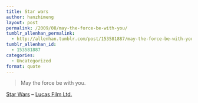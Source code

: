 ```yaml
---
title: Star wars
author: hanzhimeng
layout: post
permalink: /2009/08/may-the-force-be-with-you/
tumblr_allenhan_permalink:
  - http://allenhan.tumblr.com/post/153581887/may-the-force-be-with-you
tumblr_allenhan_id:
  - 153581887
categories:
  - Uncategorized
format: quote
---
```

> May the force be with you.

<div class="attribution">
  <a href="http://www.starwars.com/" target="_blank">Star Wars</a> &#8211; <a href="http://www.lucasfilm.com/" target="_blank">Lucas Film Ltd.</a>
</div>
